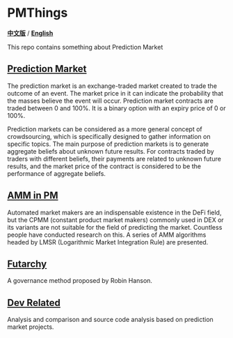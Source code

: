 # PMThings

[**中文版**](https://github.com/Whisker17/PMThings/blob/main/README_CN.md) / [**English**](https://github.com/Whisker17/PMThings/blob/main/README.md)

This repo contains something about Prediction Market

## [Prediction Market](https://github.com/Whisker17/PMThings/blob/main/pm/README.md)

The prediction market is an exchange-traded market created to trade the outcome of an event. The market price in it can indicate the probability that the masses believe the event will occur. Prediction market contracts are traded between 0 and 100%. It is a binary option with an expiry price of 0 or 100%.

Prediction markets can be considered as a more general concept of crowdsourcing, which is specifically designed to gather information on specific topics. The main purpose of prediction markets is to generate aggregate beliefs about unknown future results. For contracts traded by traders with different beliefs, their payments are related to unknown future results, and the market price of the contract is considered to be the performance of aggregate beliefs.

## [AMM in PM](https://github.com/Whisker17/PMThings/blob/main/amm/README.md)

Automated market makers are an indispensable existence in the DeFi field, but the CPMM (constant product market makers) commonly used in DEX or its variants are not suitable for the field of predicting the market. Countless people have conducted research on this. A series of AMM algorithms headed by LMSR (Logarithmic Market Integration Rule) are presented.

## [Futarchy](https://github.com/Whisker17/PMThings/blob/main/futarchy/README.md)

A governance method proposed by Robin Hanson.

## [Dev Related](https://github.com/Whisker17/PMThings/blob/main/dev/README.md)

Analysis and comparison and source code analysis based on prediction market projects.
